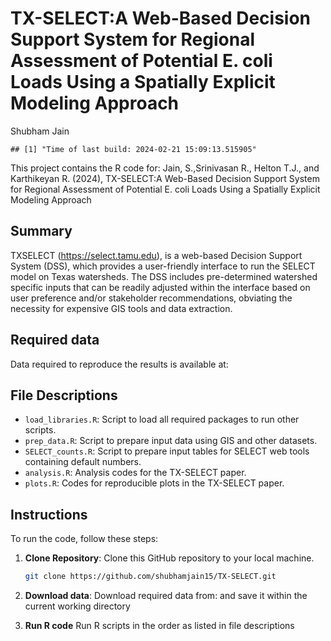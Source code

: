 TX-SELECT:A Web-Based Decision Support System for Regional Assessment of
Potential E. coli Loads Using a Spatially Explicit Modeling Approach
================
Shubham Jain

    ## [1] "Time of last build: 2024-02-21 15:09:13.515905"

This project contains the R code for: Jain, S.,Srinivasan R., Helton
T.J., and Karthikeyan R. (2024), TX-SELECT:A Web-Based Decision Support
System for Regional Assessment of Potential E. coli Loads Using a
Spatially Explicit Modeling Approach

## Summary

TXSELECT (<https://select.tamu.edu>), is a web-based Decision Support
System (DSS), which provides a user-friendly interface to run the SELECT
model on Texas watersheds. The DSS includes pre-determined watershed
specific inputs that can be readily adjusted within the interface based
on user preference and/or stakeholder recommendations, obviating the
necessity for expensive GIS tools and data extraction.

## Required data

Data required to reproduce the results is available at:

## File Descriptions

- `load_libraries.R`: Script to load all required packages to run other
  scripts.
- `prep_data.R`: Script to prepare input data using GIS and other
  datasets.
- `SELECT_counts.R`: Script to prepare input tables for SELECT web tools
  containing default numbers.
- `analysis.R`: Analysis codes for the TX-SELECT paper.
- `plots.R`: Codes for reproducible plots in the TX-SELECT paper.

## Instructions

To run the code, follow these steps:

1.  **Clone Repository**: Clone this GitHub repository to your local
    machine.

    ``` bash
    git clone https://github.com/shubhamjain15/TX-SELECT.git
    ```

2.  **Download data**: Download required data from: and save it within
    the current working directory

3.  **Run R code** Run R scripts in the order as listed in file
    descriptions

